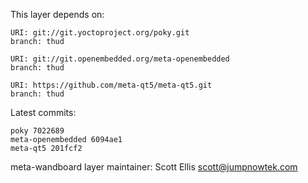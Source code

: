 This layer depends on:

    URI: git://git.yoctoproject.org/poky.git
    branch: thud

    URI: git://git.openembedded.org/meta-openembedded
    branch: thud

    URI: https://github.com/meta-qt5/meta-qt5.git
    branch: thud

Latest commits:

    poky 7022689
    meta-openembedded 6094ae1
    meta-qt5 201fcf2


meta-wandboard layer maintainer: Scott Ellis <scott@jumpnowtek.com>
